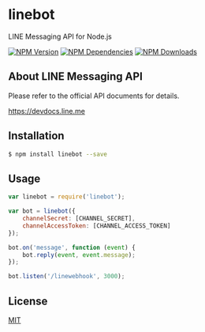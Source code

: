 # linebot

LINE Messaging API for Node.js

  [![NPM Version][npm-image]][npm-url]
  [![NPM Dependencies][dependencies-image]][dependencies-url]
  [![NPM Downloads][downloads-image]][downloads-url]
  
## About LINE Messaging API

Please refer to the official API documents for details.

https://devdocs.line.me

## Installation

```bash
$ npm install linebot --save
```

## Usage

```js
var linebot = require('linebot');

var bot = linebot({
	channelSecret: [CHANNEL_SECRET],
	channelAccessToken: [CHANNEL_ACCESS_TOKEN]
});

bot.on('message', function (event) {
	bot.reply(event, event.message);
});

bot.listen('/linewebhook', 3000);
```

## License

  [MIT](LICENSE)
  
[npm-image]: https://img.shields.io/npm/v/linebot.svg
[npm-url]: https://npmjs.org/package/linebot
[dependencies-image]: https://david-dm.org/runnables/line-bot-sdk-nodejs.svg
[dependencies-url]: https://david-dm.org/runnables/line-bot-sdk-nodejs
[downloads-image]: https://img.shields.io/npm/dm/linebot.svg
[downloads-url]: https://npmjs.org/package/linebot
